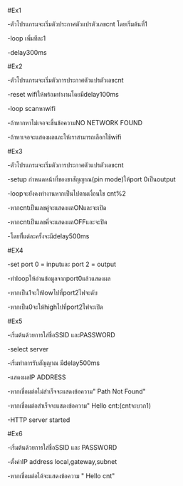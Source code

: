#Ex1

-ตัวโปรแกรมจะเริ่มตัวประกาศตัวแปรตัวเลขcnt โดยเริ่มต้นที่1

-loop เพิ่มทีละ1

-delay300ms

#Ex2

-ตัวโปรแกรมจะเริ่มตัวการประกาศตัวแปรตัวเลขcnt

-reset wifiให้พร้อมทำงานโดยมีdelay100ms

-loop scanหาwifi

-ถ้าหากหาไม่เจอจะขึ้นข้อความNO NETWORK FOUND

-ถ้าหาเจอจะแสดงผลและให้เราสามารถเลือกใช้wifi

#Ex3

-ตัวโปรแกรมจะเริ่มตัวการประกาศตัวแปรตัวเลขcnt

-setup กำหนดหน้าที่ของขาสัญญาณ(pin mode)ให้port 0เป็นoutput

-loopจะยังคงทำงานหากเป็นไปตามเงื่อนไข cnt%2

-หากcntเป็นเลขคู่จะแสดงผลONและจะเปิด

-หากcntเป็นเลขคี่จะแสดงผลOFFและจะปิด

-โดยทีี่แต่ละครั้งจะมีdelay500ms

#EX4

-set port 0 = inputและ port 2 = output

-ทำloopให้อ่านข้อมูลจากport0แล้วแสดงผล

-หากเป็น1จะให้lowไปที่port2ไฟจะดับ

-หากเป็น0จะให้highไปที่port2ไฟจะเปิด

#Ex5

-เริ่มต้นด้วยการใส่ชื่อSSID และPASSWORD

-select server

-เริ่มทำการรับสัญญาณ มีdelay500ms

-แสดงผลIP ADDRESS

-หากเชื่อมต่อไม่สำเร็จจะแสดงข้อความ" Path Not Found"

-หากเชื่อมต่อสำเร็จจะแสดงข้อความ" Hello cnt:(cntจะบวก1)

-HTTP server started

#Ex6

-เริ่มต้นด้วยการใส่ชื่อSSID และ PASSWORD

-ตั้งค่าIP address local,gateway,subnet

-หากเชื่อมต่อได้จะแสดงข้อความ " Hello cnt"
